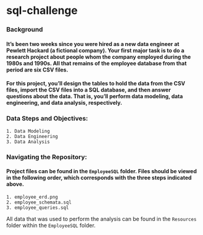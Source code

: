 # sql-challenge

### Background
#### It’s been two weeks since you were hired as a new data engineer at Pewlett Hackard (a fictional company). Your first major task is to do a research project about people whom the company employed during the 1980s and 1990s. All that remains of the employee database from that period are six CSV files.

#### For this project, you’ll design the tables to hold the data from the CSV files, import the CSV files into a SQL database, and then answer questions about the data. That is, you’ll perform data modeling, data engineering, and data analysis, respectively.

### Data Steps and Objectives:
```
1. Data Modeling
2. Data Engineering
3. Data Analysis
```

### Navigating the Repository:
#### Project files can be found in the ```EmployeeSQL``` folder. Files should be viewed in the following order, which corresponds with the three steps indicated above.
````
1. employee_erd.png
2. employee_schemata.sql
3. employee_queries.sql
````
All data that was used to perform the analysis can be found in the ```Resources``` folder within the ```EmployeeSQL``` folder. 
